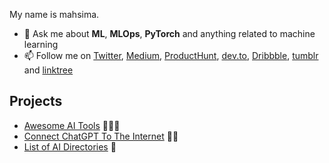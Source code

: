 My name is mahsima.

- 💬 Ask me about **ML**, **MLOps**, **PyTorch** and anything related to machine learning
- 📫 Follow me on  [Twitter](https://twitter.com/mahsimadastan), [Medium](https://medium.com/@mahseema), [ProductHunt](https://producthunt.com/@mahsimadastan), [dev.to](https://dev.to/mahseema), [Dribbble](https://dribbble.com/mahseema/about), [tumblr](https://www.tumblr.com/mahseema) and [linktree](https://linktr.ee/mahseema)

## Projects

- [Awesome AI Tools](https://github.com/mahseema/awesome-ai-tools) 🌟🌟🌟
- [Connect ChatGPT To The Internet](https://github.com/mahseema/connect-chatgpt-to-internet) 🌟🌟
- [List of AI Directories](https://github.com/best-of-ai/top-ai-directories) 🌟


<!--
**mahseema/mahseema** is a ✨ _special_ ✨ repository because its `README.md` (this file) appears on your GitHub profile.

Here are some ideas to get you started:

- 🔭 I’m currently working on ...
- 🌱 I’m currently learning ...
- 👯 I’m looking to collaborate on ...
- 🤔 I’m looking for help with ...
- 💬 Ask me about ...
- 📫 How to reach me: ...
- 😄 Pronouns: ...
- ⚡ Fun fact: ...
-->
